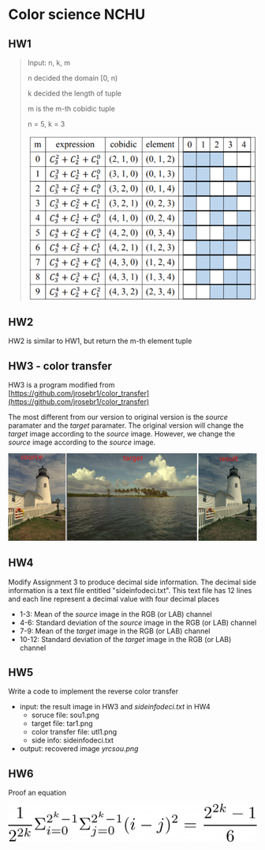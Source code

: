 # Color science NCHU

## HW1

> Input: n, k, m
>
> n decided the domain [0, n)
>
> k decided the length of tuple
>
> m is the m-th cobidic tuple
>
> n = 5, k = 3
>
> ![](./assets/cobidic.png)
> 

## HW2

HW2 is similar to HW1, but return the m-th element tuple

## HW3 - color transfer

HW3 is a program modified from [https://github.com/jrosebr1/color_transfer](https://github.com/jrosebr1/color_transfer)

The most different from our version to original version is the *source* paramater and the *target* paramater. The original version will change the *target* image according to the *source* image. However, we change the *source* image according to the *source* image.

![](./assets/hw3-demo.png)

## HW4
Modify Assignment 3 to produce decimal side
information. The decimal side information is a text file entitled "sideinfodeci.txt". This text file has 12 lines and each line represent a decimal value with four decimal places

+ 1-3: Mean of the *source* image in the RGB (or LAB) channel
+ 4-6: Standard deviation of the *source* image in the RGB (or LAB) channel
+ 7-9: Mean of the *target* image in the RGB (or LAB) channel
+ 10-12: Standard deviation of the *target* image in the RGB (or LAB) channel

## HW5
Write a code to implement the reverse color transfer

+ input: the result image in HW3 and *sideinfodeci.txt* in HW4
    + soruce file: sou1.png
    + target file: tar1.png
    + color transfer file: utl1.png
    + side info: sideinfodeci.txt
+ output: recovered image *yrcsou.png*

## HW6

Proof an equation

![](./assets/hw6-equation.png)

